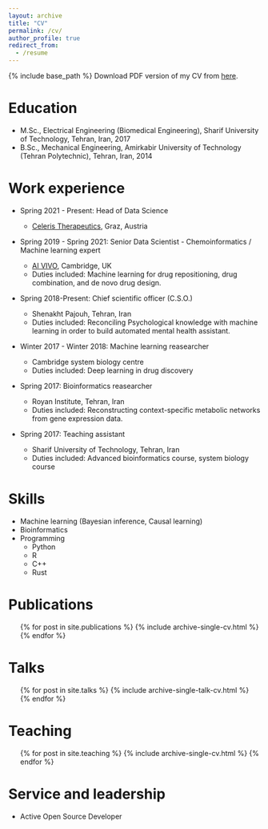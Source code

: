 ```yaml
---
layout: archive
title: "CV"
permalink: /cv/
author_profile: true
redirect_from:
  - /resume
---
```


{% include base_path %}
Download PDF version of my CV from [here](https://hfooladi.github.io//files/CV_Hosein_Fooladi.pdf).

Education
======
* M.Sc., Electrical Engineering (Biomedical Engineering), Sharif University of Technology, Tehran, Iran, 2017
* B.Sc., Mechanical Engineering, Amirkabir University of Technology (Tehran Polytechnic), Tehran, Iran, 2014

Work experience
======
* Spring 2021 - Present: Head of Data Science
  * [Celeris Therapeutics](https://celeristx.com/), Graz, Austria
 
* Spring 2019 - Spring 2021: Senior Data Scientist - Chemoinformatics / Machine learning expert
  * [AI VIVO](http://www.aivivo.co/), Cambridge, UK
  * Duties included: Machine learning for drug repositioning, drug combination, and de novo drug design.
  
* Spring 2018-Present: Chief scientific officer (C.S.O.)
  * Shenakht Pajouh, Tehran, Iran
  * Duties included: Reconciling Psychological knowledge with machine learning in order to build automated mental health assistant.
  
* Winter 2017 - Winter 2018: Machine learning reasearcher
  * Cambridge system biology centre
  * Duties included: Deep learning in drug discovery
  
* Spring 2017: Bioinformatics reasearcher
  * Royan Institute, Tehran, Iran
  * Duties included: Reconstructing context-specific metabolic networks from gene expression data.
  
* Spring 2017: Teaching assistant
  * Sharif University of Technology, Tehran, Iran
  * Duties included: Advanced bioinformatics course, system biology course
  
Skills
======
* Machine learning (Bayesian inference, Causal learning)
* Bioinformatics
* Programming
  * Python 
  * R
  * C++
  * Rust


Publications
======
  <ul>{% for post in site.publications %}
    {% include archive-single-cv.html %}
  {% endfor %}</ul>
  
Talks
======
  <ul>{% for post in site.talks %}
    {% include archive-single-talk-cv.html %}
  {% endfor %}</ul>
  
Teaching
======
  <ul>{% for post in site.teaching %}
    {% include archive-single-cv.html %}
  {% endfor %}</ul>
  
Service and leadership
======
* Active Open Source Developer
